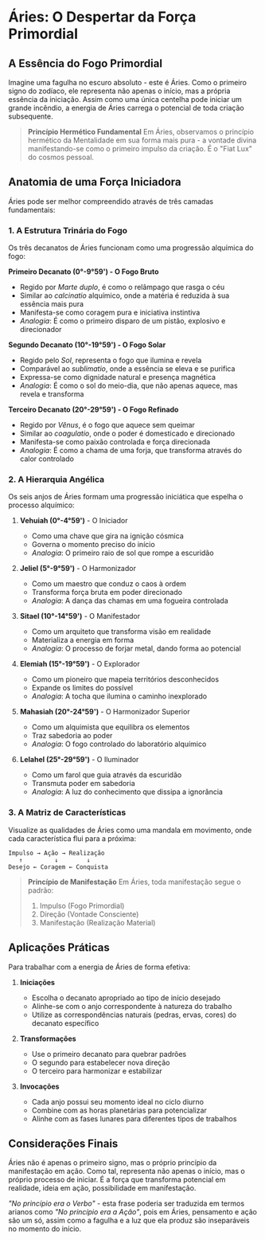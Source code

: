 # Áries: O Despertar da Força Primordial

## A Essência do Fogo Primordial

Imagine uma fagulha no escuro absoluto - este é Áries. Como o primeiro signo do zodíaco, ele representa não apenas o início, mas a própria essência da iniciação. Assim como uma única centelha pode iniciar um grande incêndio, a energia de Áries carrega o potencial de toda criação subsequente.

> **Princípio Hermético Fundamental**
> Em Áries, observamos o princípio hermético da Mentalidade em sua forma mais pura - a vontade divina manifestando-se como o primeiro impulso da criação. É o "Fiat Lux" do cosmos pessoal.

## Anatomia de uma Força Iniciadora

Áries pode ser melhor compreendido através de três camadas fundamentais:

### 1. A Estrutura Trinária do Fogo

Os três decanatos de Áries funcionam como uma progressão alquímica do fogo:

**Primeiro Decanato (0°-9°59') - O Fogo Bruto**
- Regido por *Marte duplo*, é como o relâmpago que rasga o céu
- Similar ao *calcinatio* alquímico, onde a matéria é reduzida à sua essência mais pura
- Manifesta-se como coragem pura e iniciativa instintiva
- *Analogia*: É como o primeiro disparo de um pistão, explosivo e direcionador

**Segundo Decanato (10°-19°59') - O Fogo Solar**
- Regido pelo *Sol*, representa o fogo que ilumina e revela
- Comparável ao *sublimatio*, onde a essência se eleva e se purifica
- Expressa-se como dignidade natural e presença magnética
- *Analogia*: É como o sol do meio-dia, que não apenas aquece, mas revela e transforma

**Terceiro Decanato (20°-29°59') - O Fogo Refinado**
- Regido por *Vênus*, é o fogo que aquece sem queimar
- Similar ao *coagulatio*, onde o poder é domesticado e direcionado
- Manifesta-se como paixão controlada e força direcionada
- *Analogia*: É como a chama de uma forja, que transforma através do calor controlado

### 2. A Hierarquia Angélica

Os seis anjos de Áries formam uma progressão iniciática que espelha o processo alquímico:

1. **Vehuiah (0°-4°59')** - O Iniciador
   - Como uma chave que gira na ignição cósmica
   - Governa o momento preciso do início
   - *Analogia*: O primeiro raio de sol que rompe a escuridão

2. **Jeliel (5°-9°59')** - O Harmonizador
   - Como um maestro que conduz o caos à ordem
   - Transforma força bruta em poder direcionado
   - *Analogia*: A dança das chamas em uma fogueira controlada

3. **Sitael (10°-14°59')** - O Manifestador
   - Como um arquiteto que transforma visão em realidade
   - Materializa a energia em forma
   - *Analogia*: O processo de forjar metal, dando forma ao potencial

4. **Elemiah (15°-19°59')** - O Explorador
   - Como um pioneiro que mapeia territórios desconhecidos
   - Expande os limites do possível
   - *Analogia*: A tocha que ilumina o caminho inexplorado

5. **Mahasiah (20°-24°59')** - O Harmonizador Superior
   - Como um alquimista que equilibra os elementos
   - Traz sabedoria ao poder
   - *Analogia*: O fogo controlado do laboratório alquímico

6. **Lelahel (25°-29°59')** - O Iluminador
   - Como um farol que guia através da escuridão
   - Transmuta poder em sabedoria
   - *Analogia*: A luz do conhecimento que dissipa a ignorância

### 3. A Matriz de Características

Visualize as qualidades de Áries como uma mandala em movimento, onde cada característica flui para a próxima:

```
Impulso → Ação → Realização
   ↑         ↓        ↓
Desejo ← Coragem ← Conquista
```

> **Princípio de Manifestação**
> Em Áries, toda manifestação segue o padrão:
> 1. Impulso (Fogo Primordial)
> 2. Direção (Vontade Consciente)
> 3. Manifestação (Realização Material)

## Aplicações Práticas

Para trabalhar com a energia de Áries de forma efetiva:

1. **Iniciações**
   - Escolha o decanato apropriado ao tipo de início desejado
   - Alinhe-se com o anjo correspondente à natureza do trabalho
   - Utilize as correspondências naturais (pedras, ervas, cores) do decanato específico

2. **Transformações**
   - Use o primeiro decanato para quebrar padrões
   - O segundo para estabelecer nova direção
   - O terceiro para harmonizar e estabilizar

3. **Invocações**
   - Cada anjo possui seu momento ideal no ciclo diurno
   - Combine com as horas planetárias para potencializar
   - Alinhe com as fases lunares para diferentes tipos de trabalhos

## Considerações Finais

Áries não é apenas o primeiro signo, mas o próprio princípio da manifestação em ação. Como tal, representa não apenas o início, mas o próprio processo de iniciar. É a força que transforma potencial em realidade, ideia em ação, possibilidade em manifestação.

*"No princípio era o Verbo"* - esta frase poderia ser traduzida em termos arianos como *"No princípio era a Ação"*, pois em Áries, pensamento e ação são um só, assim como a fagulha e a luz que ela produz são inseparáveis no momento do início.